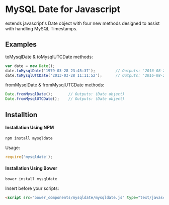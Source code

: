 # MySQL Date for Javascript
extends javascript's Date object with four new methods designed to assist with handling MySQL Timestamps.

## Examples
toMysqlDate & toMysqlUTCDate methods:
```javascript
var date = new Date();
date.toMysqlDate('1979-03-28 23:45:37');         // Outputs: '2016-08-28 22:45:37' (String)
date.toMysqlUTCDate('2013-03-28 11:11:52');      // Outputs: '2016-08-28 19:45:37' (String)
```

fromMysqlDate & fromMysqlUTCDate methods:
```javascript
Date.fromMysqlDate();       // Outputs: (Date object)
Date.fromMysqlUTCDate();    // Outputs: (Date object)
```

## Installtion

#### Installation Using NPM
```
npm install mysqldate
```
Usage:
```javascript
require('mysqldate');
```


#### Installation Using Bower
```
bower install mysqldate
```
Insert before your scripts:
```html
<script src="bower_components/mysqldate/mysqldate.js" type="text/javascript"></script>
```
